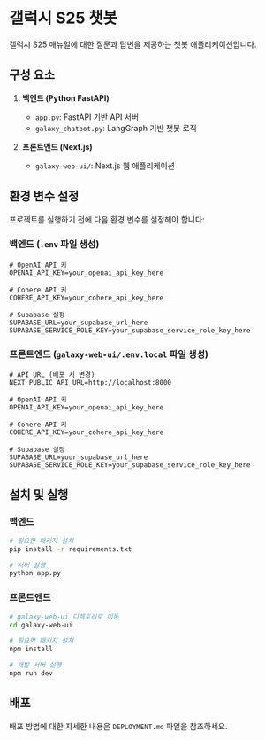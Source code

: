 # 갤럭시 S25 챗봇

갤럭시 S25 매뉴얼에 대한 질문과 답변을 제공하는 챗봇 애플리케이션입니다.

## 구성 요소

1. **백엔드 (Python FastAPI)**
   - `app.py`: FastAPI 기반 API 서버
   - `galaxy_chatbot.py`: LangGraph 기반 챗봇 로직

2. **프론트엔드 (Next.js)**
   - `galaxy-web-ui/`: Next.js 웹 애플리케이션

## 환경 변수 설정

프로젝트를 실행하기 전에 다음 환경 변수를 설정해야 합니다:

### 백엔드 (`.env` 파일 생성)

```
# OpenAI API 키
OPENAI_API_KEY=your_openai_api_key_here

# Cohere API 키
COHERE_API_KEY=your_cohere_api_key_here

# Supabase 설정
SUPABASE_URL=your_supabase_url_here
SUPABASE_SERVICE_ROLE_KEY=your_supabase_service_role_key_here
```

### 프론트엔드 (`galaxy-web-ui/.env.local` 파일 생성)

```
# API URL (배포 시 변경)
NEXT_PUBLIC_API_URL=http://localhost:8000

# OpenAI API 키
OPENAI_API_KEY=your_openai_api_key_here

# Cohere API 키
COHERE_API_KEY=your_cohere_api_key_here

# Supabase 설정
SUPABASE_URL=your_supabase_url_here
SUPABASE_SERVICE_ROLE_KEY=your_supabase_service_role_key_here
```

## 설치 및 실행

### 백엔드

```bash
# 필요한 패키지 설치
pip install -r requirements.txt

# 서버 실행
python app.py
```

### 프론트엔드

```bash
# galaxy-web-ui 디렉토리로 이동
cd galaxy-web-ui

# 필요한 패키지 설치
npm install

# 개발 서버 실행
npm run dev
```

## 배포

배포 방법에 대한 자세한 내용은 `DEPLOYMENT.md` 파일을 참조하세요.